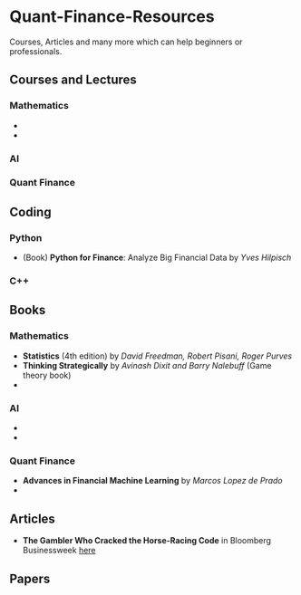 # Quant-Finance-Resources
Courses, Articles and many more which can help beginners or professionals. 


## Courses and Lectures
### Mathematics
 * 
 * 
### AI
### Quant Finance


## Coding 
### Python
 * (Book) **Python for Finance**: Analyze Big Financial Data by *Yves Hilpisch*

### C++

## Books
### Mathematics
  * **Statistics** (4th edition) by *David Freedman, Robert Pisani, Roger Purves*
  * **Thinking Strategically** by *Avinash Dixit and Barry Nalebuff* (Game theory book)
  * 
  
### AI
  *
  *
  
### Quant Finance
  * **Advances in Financial Machine Learning** by *Marcos Lopez de Prado*
  * 

## Articles
* **The Gambler Who Cracked the Horse-Racing Code** in Bloomberg Businessweek [here](https://www.bloomberg.com/news/features/2018-05-03/the-gambler-who-cracked-the-horse-racing-code)
## Papers

